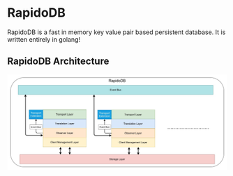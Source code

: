 # RapidoDB

RapidoDB is a fast in memory key value pair based persistent database.
It is written entirely in golang!

## RapidoDB Architecture

![RapidoDB Architecture](./_assets/RDB_Architecure.jpg)
